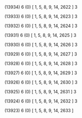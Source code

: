 (13934) 6 (0) [ 1, 5, 8, 9, 14, 2622 ] 3 


(13933) 6 (0) [ 1, 5, 8, 9, 14, 2623 ] 3 


(13932) 6 (0) [ 1, 5, 8, 9, 14, 2624 ] 3 


(13931) 6 (0) [ 1, 5, 8, 9, 14, 2625 ] 3 


(13930) 6 (0) [ 1, 5, 8, 9, 14, 2626 ] 3 


(13929) 6 (0) [ 1, 5, 8, 9, 14, 2627 ] 3 


(13928) 6 (0) [ 1, 5, 8, 9, 14, 2628 ] 3 


(13927) 6 (0) [ 1, 5, 8, 9, 14, 2629 ] 3 


(13926) 6 (0) [ 1, 5, 8, 9, 14, 2630 ] 3 


(13925) 6 (0) [ 1, 5, 8, 9, 14, 2631 ] 3 


(13924) 6 (0) [ 1, 5, 8, 9, 14, 2632 ] 3 


(13923) 6 (0) [ 1, 5, 8, 9, 14, 2633 ]  

